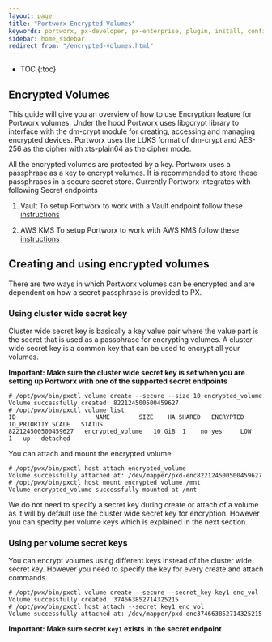 ```yaml
---
layout: page
title: "Portworx Encrypted Volumes"
keywords: portworx, px-developer, px-enterprise, plugin, install, configure, container, storage, encryption
sidebar: home_sidebar
redirect_from: "/encrypted-volumes.html"
---
```


* TOC
{:toc}

## Encrypted Volumes
This guide will give you an overview of how to use Encryption feature for Portworx volumes. Under the hood Portworx uses libgcrypt library to interface with the dm-crypt module for creating, accessing and managing encrypted devices. Portworx uses the LUKS format of dm-crypt and AES-256 as the cipher with xts-plain64 as the cipher mode.

All the encrypted volumes are protected by a key. Portworx uses a passphrase as a key to encrypt volumes. It is recommended to store these passphrases in a secure secret store. Currently Portworx integrates with following Secret endpoints

1. Vault
To setup Portworx to work with a Vault endpoint follow these [instructions](/secrets/portworx-with-vault.html)

2. AWS KMS
To setup Portworx to work with AWS KMS follow these [instructions](/secrets/portworx-with-aws-kms.html)

## Creating and using encrypted volumes

There are two ways in which Portworx volumes can be encrypted and are dependent on how a secret passphrase is provided to PX.

### Using cluster wide secret key
Cluster wide secret key is basically a key value pair where the value part is the secret that is used as a passphrase for encrypting volumes. A cluster wide secret key is a common key that can be used to encrypt all your volumes.

__Important: Make sure the cluster wide secret key is set when you are setting up Portworx with one of the supported secret endpoints__

```
# /opt/pwx/bin/pxctl volume create --secure --size 10 encrypted_volume
Volume successfully created: 822124500500459627
# /opt/pwx/bin/pxctl volume list
ID	      	     		NAME		SIZE	HA SHARED	ENCRYPTED	IO_PRIORITY	SCALE	STATUS
822124500500459627	 encrypted_volume	10 GiB	1    no yes		LOW		1	up - detached
```

You can attach and mount the encrypted volume

```
# /opt/pwx/bin/pxctl host attach encrypted_volume
Volume successfully attached at: /dev/mapper/pxd-enc822124500500459627
# /opt/pwx/bin/pxctl host mount encrypted_volume /mnt
Volume encrypted_volume successfully mounted at /mnt
```

We do not need to specify a secret key during create or attach of a volume as it will by default use the cluster wide secret key for encryption. However you can specify per volume keys which is explained in the next section.


### Using per volume secret keys

You can encrypt volumes using different keys instead of the cluster wide secret key. However you need to specify the key for every create
and attach commands.


```
# /opt/pwx/bin/pxctl volume create --secure --secret_key key1 enc_vol
Volume successfully created: 374663852714325215
# /opt/pwx/bin/pxctl host attach --secret key1 enc_vol
Volume successfully attached at: /dev/mapper/pxd-enc374663852714325215
```

__Important: Make sure secret `key1` exists in the secret endpoint__
